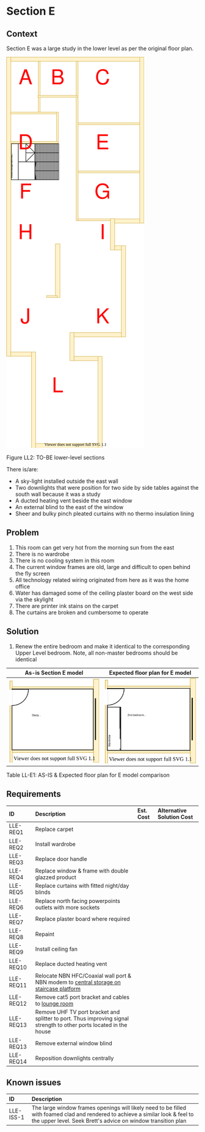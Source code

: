 # Section E

## Context

Section E was a large study in the lower level as per the original floor plan.

![TO-BE lower-level diagram](Lower-Level-TO-BE-sections.svg)

Figure LL2: TO-BE lower-level sections

There is/are:
* A sky-light installed outside the east wall
* Two downlights that were position for two side by side tables against the south wall  because it was a study
* A ducted heating vent beside the east window
* An external blind to the east of the window
* Sheer and bulky pinch pleated curtains with no thermo insulation lining


## Problem

1. This room can get very hot from the morning sun from the east 
2. There is no wardrobe 
3. There is no cooling system in this room
4. The current window frames are old, large and difficult to open behind the fly screen
5. All technology related wiring originated from here as it was the home office
6. Water has damaged some of the ceiling plaster board on the west side via the skylight
6. There are printer ink stains on the carpet
7. The curtains are broken and cumbersome to operate


## Solution

1. Renew the entire bedroom and make it identical to the corresponding Upper Level bedroom. Note, all non-master bedrooms should be identical

|As-is Section E model| Expected floor plan for E model|
|:---:|:---:|
|![AS-IS lower-level Section E diagram](Lower-Level-AS-IS-section-E.svg)|![TO-BE lower-level Section E diagram](Lower-Level-TO-BE-section-E.svg)|

Table LL-E1: AS-IS & Expected floor plan for E model comparison


## Requirements

|ID|Description|Est. Cost|Alternative Solution Cost|
|:---|:---|:---|:---|
|LLE-REQ1|Replace carpet|||
|LLE-REQ2|Install wardrobe|||
|LLE-REQ3|Replace door handle|||
|LLE-REQ4|Replace window & frame with double glazzed product|||
|LLE-REQ5|Replace curtains with fitted night/day blinds|||
|LLE-REQ6|Replace north facing powerpoints outlets with more sockets|||
|LLE-REQ7|Replace plaster board where required|||
|LLE-REQ8|Repaint|||
|LLE-REQ9|Install ceiling fan|||
|LLE-REQ10|Replace ducted heating vent|||
|LLE-REQ11|Relocate NBN HFC/Coaxial wall port & NBN modem to [central storage on staircase platform](./section-DF-requirements.md)|||
|LLE-REQ12|Remove cat5 port bracket and cables to [lounge room](./section-K-requirements.md)|||
|LLE-REQ13|Remove UHF TV port bracket and splitter to port. Thus improving signal strength to other ports located in the house|||
|LLE-REQ13|Remove external window blind|||
|LLE-REQ14|Reposition downlights centrally|||


## Known issues

|ID|Description|
|:---|:---|
|LLE-ISS-1|The large window frames openings will likely need to be filled with foamed clad and rendered to achieve a similar look & feel to the upper level. Seek Brett's advice on window transition plan|